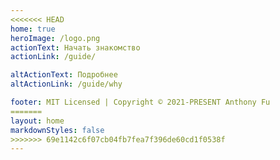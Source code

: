 ```yaml
---
<<<<<<< HEAD
home: true
heroImage: /logo.png
actionText: Начать знакомство
actionLink: /guide/

altActionText: Подробнее
altActionLink: /guide/why

footer: MIT Licensed | Copyright © 2021-PRESENT Anthony Fu
=======
layout: home
markdownStyles: false
>>>>>>> 69e1142c6f07cb04fb7fea7f396de60cd1f0538f
---
```


<LandingPage />

